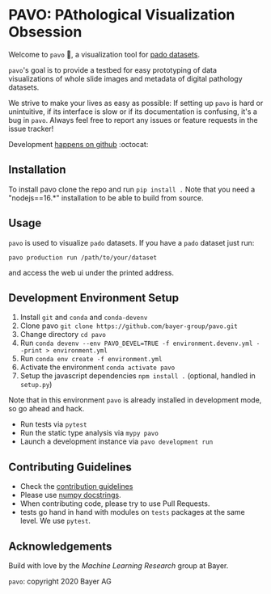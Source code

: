 # PAVO: PAthological Visualization Obsession

Welcome to `pavo` :wave:, a visualization tool for
[pado datasets](https://github.com/bayer-group/pado).

`pavo`'s goal is to provide a testbed for easy prototyping of data
visualizations of whole slide images and metadata of digital pathology datasets.

We strive to make your lives as easy as possible: If setting up
`pavo` is hard or unintuitive, if its interface is slow or if its
documentation is confusing, it's a bug in `pavo`.
Always feel free to report any issues or feature requests in the issue tracker!

Development
[happens on github](https://github.com/bayer-group/pavo)
:octocat:


## Installation

To install pavo clone the repo and run `pip install .` Note that you need
a "nodejs==16.*" installation to be able to build from source.


## Usage

`pavo` is used to visualize `pado` datasets. If you have a `pado` dataset
just run:

```shell
pavo production run /path/to/your/dataset
```

and access the web ui under the printed address.


## Development Environment Setup

1. Install `git` and `conda` and `conda-devenv`
2. Clone pavo `git clone https://github.com/bayer-group/pavo.git`
3. Change directory `cd pavo`
4. Run `conda devenv --env PAVO_DEVEL=TRUE -f environment.devenv.yml --print > environment.yml`
5. Run `conda env create -f environment.yml`
6. Activate the environment `conda activate pavo`
7. Setup the javascript dependencies `npm install .` (optional, handled in `setup.py`)

Note that in this environment `pavo` is already installed in
development mode, so go ahead and hack.

- Run tests via `pytest`
- Run the static type analysis via `mypy pavo`
- Launch a development instance via `pavo development run`


## Contributing Guidelines

- Check the [contribution guidelines](CONTRIBUTING.md)
- Please use [numpy docstrings](https://numpydoc.readthedocs.io/en/latest/format.html#docstring-standard).
- When contributing code, please try to use Pull Requests.
- tests go hand in hand with modules on ```tests``` packages at the same level. We use ```pytest```.


## Acknowledgements

Build with love by the _Machine Learning Research_ group at Bayer.

`pavo`: copyright 2020 Bayer AG
